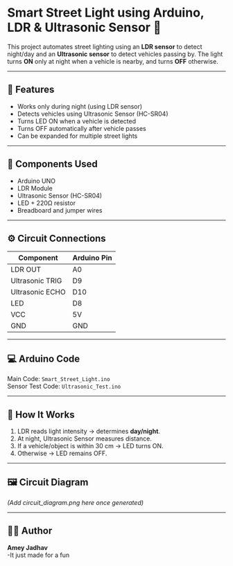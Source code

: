 # Smart Street Light using Arduino, LDR & Ultrasonic Sensor 🚦

This project automates street lighting using an **LDR sensor** to detect night/day and an **Ultrasonic sensor** to detect vehicles passing by. The light turns **ON** only at night when a vehicle is nearby, and turns **OFF** otherwise.

---

## 🧠 Features
- Works only during night (using LDR sensor)
- Detects vehicles using Ultrasonic Sensor (HC-SR04)
- Turns LED ON when a vehicle is detected
- Turns OFF automatically after vehicle passes
- Can be expanded for multiple street lights

---

## 🧰 Components Used
- Arduino UNO  
- LDR Module  
- Ultrasonic Sensor (HC-SR04)  
- LED + 220Ω resistor  
- Breadboard and jumper wires  

---

## ⚙️ Circuit Connections

| Component | Arduino Pin |
|------------|-------------|
| LDR OUT | A0 |
| Ultrasonic TRIG | D9 |
| Ultrasonic ECHO | D10 |
| LED | D8 |
| VCC | 5V |
| GND | GND |

---

## 💻 Arduino Code
Main Code: `Smart_Street_Light.ino`  
Sensor Test Code: `Ultrasonic_Test.ino`

---

## 🧩 How It Works
1. LDR reads light intensity → determines **day/night**.  
2. At night, Ultrasonic Sensor measures distance.  
3. If a vehicle/object is within 30 cm → LED turns ON.  
4. Otherwise → LED remains OFF.  

---

## 🖼️ Circuit Diagram
*(Add circuit_diagram.png here once generated)*

---

## 🧑‍💻 Author
**Amey Jadhav**  
-It just made for a fun   
